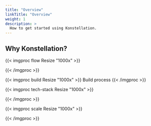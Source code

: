 ```yaml
---
title: "Overview"
linkTitle: "Overview"
weight: 1
description: >
  How to get started using Konstellation.
---
```


## Why Konstellation?

{{< imgproc flow Resize "1000x" >}}

{{< /imgproc >}}

{{< imgproc build Resize "1000x" >}}
Build process
{{< /imgproc >}}

{{< imgproc tech-stack Resize "1000x" >}}

{{< /imgproc >}}

{{< imgproc scale Resize "1000x" >}}

{{< /imgproc >}}
